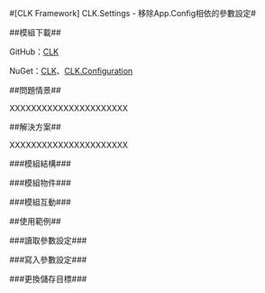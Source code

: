 #[CLK Framework] CLK.Settings - 移除App.Config相依的參數設定#


##模組下載##

GitHub：[CLK](https://github.com/Clark159/CLK)

NuGet：[CLK](https://github.com/Clark159/CLK)、[CLK.Configuration](https://github.com/Clark159/CLK)


##問題情景##

XXXXXXXXXXXXXXXXXXXXXX


##解決方案##

XXXXXXXXXXXXXXXXXXXXXX

###模組結構###

###模組物件###

###模組互動###



##使用範例##

###讀取參數設定###

###寫入參數設定###

###更換儲存目標###

